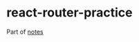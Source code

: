 # react-router-practice
Part of [notes](https://github.com/sanjar-notes/reactjs-notes/tree/react-udemy-academind-course)
